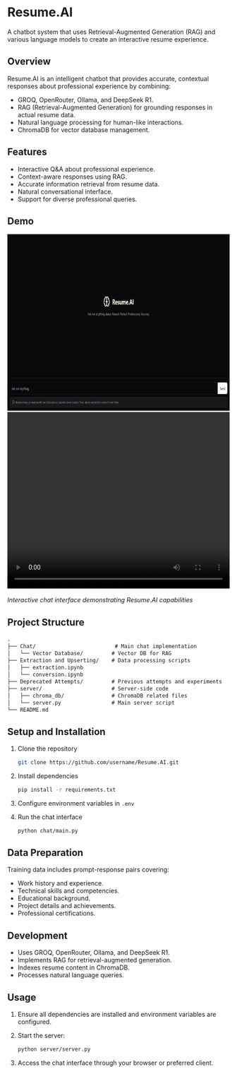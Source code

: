 # Resume.AI

A chatbot system that uses Retrieval-Augmented Generation (RAG) and various language models to create an interactive resume experience.

## Overview

Resume.AI is an intelligent chatbot that provides accurate, contextual responses about professional experience by combining:

- GROQ, OpenRouter, Ollama, and DeepSeek R1.
- RAG (Retrieval-Augmented Generation) for grounding responses in actual resume data.
- Natural language processing for human-like interactions.
- ChromaDB for vector database management.

## Features

- Interactive Q&A about professional experience.
- Context-aware responses using RAG.
- Accurate information retrieval from resume data.
- Natural conversational interface.
- Support for diverse professional queries.

## Demo

<img src="assets/image.png" alt="Resume AI Demo" width="100%" height="400">
<video width="100%" height="400" controls>
   <source src="assets/video.mp4" type="video/mp4">
   Your browser does not support the video tag.
</video>

_Interactive chat interface demonstrating Resume.AI capabilities_

## Project Structure

```
.
├── Chat/                         # Main chat implementation
│   └── Vector Database/         # Vector DB for RAG
├── Extraction and Upserting/    # Data processing scripts
│   ├── extraction.ipynb
│   └── conversion.ipynb
├── Deprecated Attempts/         # Previous attempts and experiments
├── server/                      # Server-side code
│   ├── chroma_db/               # ChromaDB related files
│   └── server.py                # Main server script
└── README.md
```

## Setup and Installation

1. Clone the repository

   ```bash
   git clone https://github.com/username/Resume.AI.git
   ```

2. Install dependencies

   ```bash
   pip install -r requirements.txt
   ```

3. Configure environment variables in `.env`

4. Run the chat interface

   ```bash
   python chat/main.py
   ```

## Data Preparation

Training data includes prompt-response pairs covering:

- Work history and experience.
- Technical skills and competencies.
- Educational background.
- Project details and achievements.
- Professional certifications.

## Development

- Uses GROQ, OpenRouter, Ollama, and DeepSeek R1.
- Implements RAG for retrieval-augmented generation.
- Indexes resume content in ChromaDB.
- Processes natural language queries.

## Usage

1. Ensure all dependencies are installed and environment variables are configured.
2. Start the server:

   ```bash
   python server/server.py
   ```

3. Access the chat interface through your browser or preferred client.
